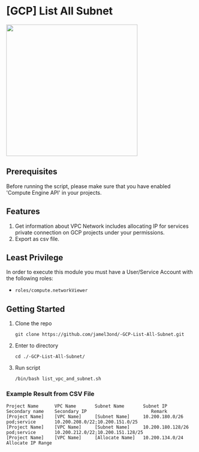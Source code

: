 # [GCP] List All Subnet

<img src="https://download.logo.wine/logo/Google_Cloud_Platform/Google_Cloud_Platform-Logo.wine.png" width="350px">

## Prerequisites
Before running the script, please make sure that you have enabled 'Compute Engine API' in your projects.

## Features
1. Get information about VPC Network includes allocating IP for services private connection on GCP projects under your permissions.
2. Export as csv file.

## Least Privilege
In order to execute this module you must have a User/Service Account with the following roles:

- `roles/compute.networkViewer`

## Getting Started
1. Clone the repo
   ```HTTPS
   git clone https://github.com/jamel3ond/-GCP-List-All-Subnet.git
   ```
2. Enter to directory
   ```
   cd ./-GCP-List-All-Subnet/
   ```
3. Run script 
   ```
   /bin/bash list_vpc_and_subnet.sh
   ```

### Example Result from CSV File
```
Project Name      VPC Name       Subnet Name       Subnet IP            Secondary name    Secondary IP                        Remark
[Project Name]    [VPC Name]     [Subnet Name]     10.200.180.0/26      pod;service       10.200.208.0/22;10.200.151.0/25   
[Project Name]    [VPC Name]     [Subnet Name]     10.200.180.128/26    pod;service       10.200.212.0/22;10.200.151.128/25
[Project Name]    [VPC Name]     [Allocate Name]   10.200.134.0/24                                                            Allocate IP Range 
```

